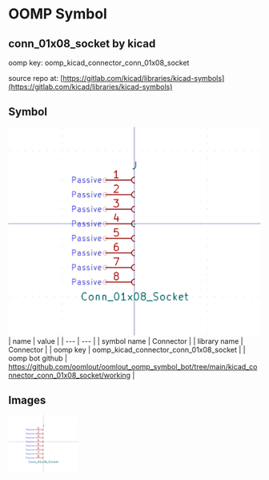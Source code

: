 # OOMP Symbol  
## conn_01x08_socket  by kicad  
  
oomp key: oomp_kicad_connector_conn_01x08_socket  
  
source repo at: [https://gitlab.com/kicad/libraries/kicad-symbols](https://gitlab.com/kicad/libraries/kicad-symbols)  
## Symbol  
  
[![working.png](working_600.png)](working.png)  
| name | value | 
| --- | --- | 
| symbol name | Connector | 
| library name | Connector | 
| oomp key | oomp_kicad_connector_conn_01x08_socket | 
| oomp bot github | https://github.com/oomlout/oomlout_oomp_symbol_bot/tree/main/kicad_connector_conn_01x08_socket/working | 
## Images  
  
[![working.png](working_140.png)](working.png)  
